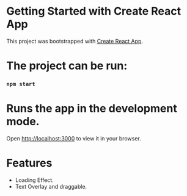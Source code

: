 # Getting Started with Create React App

This project was bootstrapped with [Create React App](https://github.com/facebook/create-react-app).

# The project can be run:

### `npm start`

# Runs the app in the development mode.
Open [http://localhost:3000](http://localhost:3000) to view it in your browser.

# Features 
- Loading Effect.
- Text Overlay and draggable.
